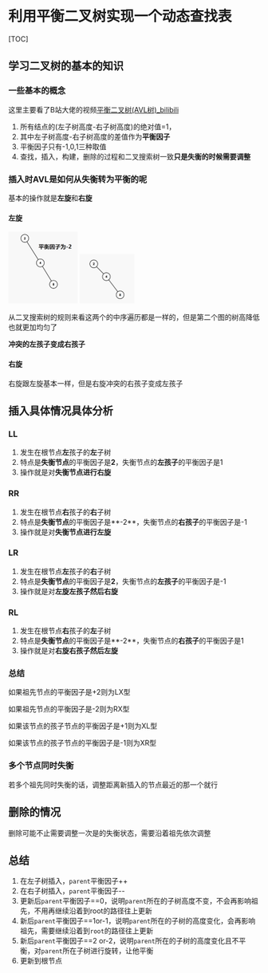 # 利用平衡二叉树实现一个动态查找表

[TOC]



## 学习二叉树的基本的知识

### 一些基本的概念

这里主要看了B站大佬的视频[平衡二叉树(AVL树)_bilibili](https://www.bilibili.com/video/BV1tZ421q72h)

1. 所有结点的(左子树高度-右子树高度)的绝对值=1，
2. 其中左子树高度-右子树高度的差值作为**平衡因子**
3. 平衡因子只有-1,0,1三种取值
4. 查找，插入，构建，删除的过程和二叉搜索树一致**只是失衡的时候需要调整**

### 插入时AVL是如何从失衡转为平衡的呢

基本的操作就是**左旋**和**右旋**

#### 左旋

<img src="./REAMDE.assets/image-20250622165734359.png" alt="image-20250622165734359" style="zoom:25%;" />

<img src="./REAMDE.assets/左旋操作" alt="左旋操作" style="zoom:25%;" />

从二叉搜索树的规则来看这两个的中序遍历都是一样的，但是第二个图的树高降低也就更加均匀了

**冲突的左孩子变成右孩子**

#### 右旋

右旋跟左旋基本一样，但是右旋冲突的右孩子变成左孩子

## 插入具体情况具体分析

### LL

1. 发生在根节点**左**孩子的**左**子树
2. 特点是**失衡节点**的平衡因子是**2**，失衡节点的**左孩子**的平衡因子是1
3. 操作就是对**失衡节点进行右旋**

### RR

1. 发生在根节点**右**孩子的**右**子树
2. 特点是**失衡节点**的平衡因子是**-2**，失衡节点的**右孩子**的平衡因子是-1
3. 操作就是对**失衡节点进行左旋**

### LR

1. 发生在根节点**左**孩子的**右**子树
2. 特点是**失衡节点**的平衡因子是**2**，失衡节点的**左孩子**的平衡因子是-1
3. 操作就是对**左旋左孩子然后右旋**

### RL 

1. 发生在根节点**右**孩子的**左**子树
2. 特点是**失衡节点**的平衡因子是**-2**，失衡节点的**右孩子**的平衡因子是1
3. 操作就是对**右旋右孩子然后左旋**

### 总结

如果祖先节点的平衡因子是+2则为LX型

如果祖先节点的平衡因子是-2则为RX型

如果该节点的孩子节点的平衡因子是+1则为XL型

如果该节点的孩子节点的平衡因子是-1则为XR型

### 多个节点同时失衡

若多个祖先同时失衡的话，调整距离新插入的节点最近的那一个就行

## 删除的情况

删除可能不止需要调整一次是的失衡状态，需要沿着祖先依次调整

## 总结

1. 在左子树插入，`parent`平衡因子++
2. 在右子树插入，`parent`平衡因子--
3. 更新后`parent`平衡因子==0，说明`parent`所在的子树高度不变，不会再影响祖先，不用再继续沿着到root的路径往上更新
4. 新后`parent`平衡因子==1or-1，说明`parent`所在的子树的高度变化，会再影响祖先，需要继续沿着到`root`的路径往上更新
5. 新后`parent`平衡因子==2 or-2，说明`parent`所在的子树的高度变化且不平衡，对`parent`所在子树进行旋转，让他平衡
6. 更新到根节点

